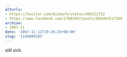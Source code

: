 ```yaml
---
alturls:
- https://twitter.com/bismark/status/406212722
- https://www.facebook.com/17803937/posts/856461517269
archive:
- 2007-11
date: '2007-11-11T19:26:25+00:00'
slug: '1194809185'
---
```


still sick.

